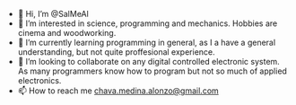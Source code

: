 - 👋 Hi, I’m @SalMeAl
- 👀 I’m interested in science, programming and mechanics. Hobbies are cinema and woodworking.
- 🌱 I’m currently learning programming in general, as I a have a general understanding, but not quite proffesional experience.
- 💞️ I’m looking to collaborate on any digital controlled electronic system. As many programmers know how to program but not so much of applied electronics.
- 📫 How to reach me chava.medina.alonzo@gmail.com

<!---
SalMeAl/SalMeAl is a ✨ special ✨ repository because its `README.md` (this file) appears on your GitHub profile.
You can click the Preview link to take a look at your changes.
--->
